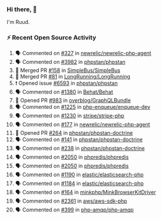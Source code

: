 ### Hi there, 👋

I'm Ruud.
 
### :zap: Recent Open Source Activity

<!--START_SECTION:activity-->
1. 🗣 Commented on [#327](https://github.com/newrelic/newrelic-php-agent/issues/327) in [newrelic/newrelic-php-agent](https://github.com/newrelic/newrelic-php-agent)
2. 🗣 Commented on [#3982](https://github.com/phpstan/phpstan/issues/3982) in [phpstan/phpstan](https://github.com/phpstan/phpstan)
3. 🎉 Merged PR [#158](https://github.com/SimpleBus/SimpleBus/pull/158) in [SimpleBus/SimpleBus](https://github.com/SimpleBus/SimpleBus)
4. 🎉 Merged PR [#81](https://github.com/LongRunning/LongRunning/pull/81) in [LongRunning/LongRunning](https://github.com/LongRunning/LongRunning)
5. ❗️ Opened issue [#6593](https://github.com/phpstan/phpstan/issues/6593) in [phpstan/phpstan](https://github.com/phpstan/phpstan)
6. 🗣 Commented on [#1380](https://github.com/Behat/Behat/issues/1380) in [Behat/Behat](https://github.com/Behat/Behat)
7. 💪 Opened PR [#983](https://github.com/overblog/GraphQLBundle/pull/983) in [overblog/GraphQLBundle](https://github.com/overblog/GraphQLBundle)
8. 🗣 Commented on [#1225](https://github.com/php-enqueue/enqueue-dev/issues/1225) in [php-enqueue/enqueue-dev](https://github.com/php-enqueue/enqueue-dev)
9. 🗣 Commented on [#1230](https://github.com/stripe/stripe-php/issues/1230) in [stripe/stripe-php](https://github.com/stripe/stripe-php)
10. 🗣 Commented on [#177](https://github.com/newrelic/newrelic-php-agent/issues/177) in [newrelic/newrelic-php-agent](https://github.com/newrelic/newrelic-php-agent)
11. 💪 Opened PR [#264](https://github.com/phpstan/phpstan-doctrine/pull/264) in [phpstan/phpstan-doctrine](https://github.com/phpstan/phpstan-doctrine)
12. 🗣 Commented on [#141](https://github.com/phpstan/phpstan-doctrine/issues/141) in [phpstan/phpstan-doctrine](https://github.com/phpstan/phpstan-doctrine)
13. 🗣 Commented on [#238](https://github.com/phpstan/phpstan-doctrine/issues/238) in [phpstan/phpstan-doctrine](https://github.com/phpstan/phpstan-doctrine)
14. 🗣 Commented on [#2050](https://github.com/phpredis/phpredis/issues/2050) in [phpredis/phpredis](https://github.com/phpredis/phpredis)
15. 🗣 Commented on [#2050](https://github.com/phpredis/phpredis/issues/2050) in [phpredis/phpredis](https://github.com/phpredis/phpredis)
16. 🗣 Commented on [#1190](https://github.com/elastic/elasticsearch-php/issues/1190) in [elastic/elasticsearch-php](https://github.com/elastic/elasticsearch-php)
17. 🗣 Commented on [#1184](https://github.com/elastic/elasticsearch-php/issues/1184) in [elastic/elasticsearch-php](https://github.com/elastic/elasticsearch-php)
18. 🗣 Commented on [#164](https://github.com/minkphp/MinkBrowserKitDriver/issues/164) in [minkphp/MinkBrowserKitDriver](https://github.com/minkphp/MinkBrowserKitDriver)
19. 🗣 Commented on [#2361](https://github.com/aws/aws-sdk-php/issues/2361) in [aws/aws-sdk-php](https://github.com/aws/aws-sdk-php)
20. 🗣 Commented on [#399](https://github.com/php-amqp/php-amqp/issues/399) in [php-amqp/php-amqp](https://github.com/php-amqp/php-amqp)
<!--END_SECTION:activity-->
